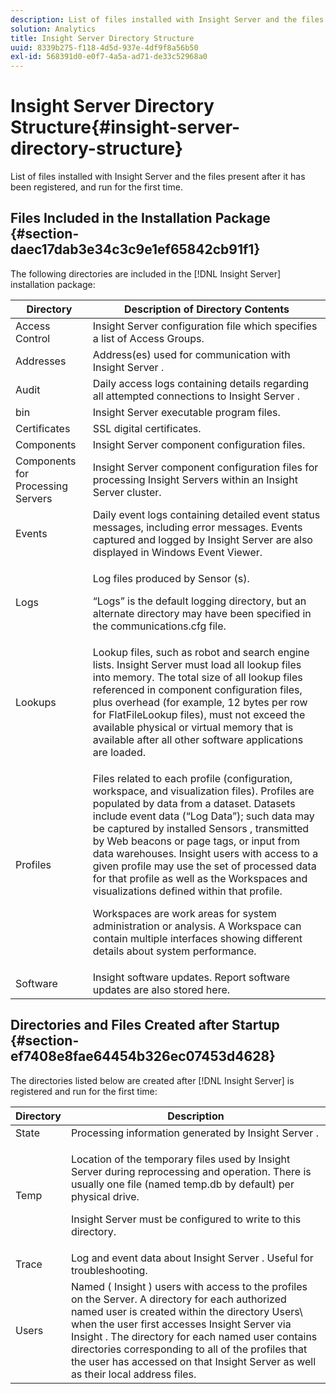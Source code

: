 ```yaml
---
description: List of files installed with Insight Server and the files present after it has been registered, and run for the first time.
solution: Analytics
title: Insight Server Directory Structure
uuid: 8339b275-f118-4d5d-937e-4df9f8a56b50
exl-id: 568391d0-e0f7-4a5a-ad71-de33c52968a0
---
```

# Insight Server Directory Structure{#insight-server-directory-structure}

List of files installed with Insight Server and the files present after it has been registered, and run for the first time.

## Files Included in the Installation Package {#section-daec17dab3e34c3c9e1ef65842cb91f1}

The following directories are included in the [!DNL Insight Server] installation package:

<table id="table_CE713A3D671C453A87986E4CD4620EF3"> 
 <thead> 
  <tr> 
   <th colname="col1" class="entry"> Directory </th> 
   <th colname="col2" class="entry"> Description of Directory Contents </th> 
  </tr> 
 </thead>
 <tbody> 
  <tr> 
   <td colname="col1"> Access Control </td> 
   <td colname="col2"> <span class="keyword"> Insight Server </span> configuration file which specifies a list of Access Groups. </td> 
  </tr> 
  <tr> 
   <td colname="col1"> Addresses </td> 
   <td colname="col2"> Address(es) used for communication with <span class="keyword"> Insight Server </span>. </td> 
  </tr> 
  <tr> 
   <td colname="col1"> Audit </td> 
   <td colname="col2"> Daily access logs containing details regarding all attempted connections to <span class="keyword"> Insight Server </span>. </td> 
  </tr> 
  <tr> 
   <td colname="col1"> bin </td> 
   <td colname="col2"> <span class="keyword"> Insight Server </span> executable program files. </td> 
  </tr> 
  <tr> 
   <td colname="col1"> Certificates </td> 
   <td colname="col2"> SSL digital certificates. </td> 
  </tr> 
  <tr> 
   <td colname="col1"> Components </td> 
   <td colname="col2"> <span class="keyword"> Insight Server </span> component configuration files. </td> 
  </tr> 
  <tr> 
   <td colname="col1"> Components for Processing Servers </td> 
   <td colname="col2"> <span class="keyword"> Insight Server </span> component configuration files for processing <span class="keyword"> Insight Servers </span> within an <span class="keyword"> Insight Server </span> cluster. </td> 
  </tr> 
  <tr> 
   <td colname="col1"> Events </td> 
   <td colname="col2"> Daily event logs containing detailed event status messages, including error messages. Events captured and logged by <span class="keyword"> Insight Server </span> are also displayed in Windows Event Viewer. </td> 
  </tr> 
  <tr> 
   <td colname="col1"> Logs </td> 
   <td colname="col2"> <p>Log files produced by <span class="wintitle"> Sensor </span>(s). </p> <p>“Logs” is the default logging directory, but an alternate directory may have been specified in the <span class="filepath"> communications.cfg </span> file. </p> </td> 
  </tr> 
  <tr> 
   <td colname="col1"> Lookups </td> 
   <td colname="col2"> Lookup files, such as robot and search engine lists. <span class="keyword"> Insight Server </span> must load all lookup files into memory. The total size of all lookup files referenced in component configuration files, plus overhead (for example, 12 bytes per row for <span class="filepath"> FlatFileLookup </span> files), must not exceed the available physical or virtual memory that is available after all other software applications are loaded. </td> 
  </tr> 
  <tr> 
   <td colname="col1"> Profiles </td> 
   <td colname="col2"> <p>Files related to each profile (configuration, workspace, and visualization files). Profiles are populated by data from a dataset. Datasets include event data (“Log Data”); such data may be captured by installed <span class="wintitle"> Sensors </span>, transmitted by Web beacons or page tags, or input from data warehouses. <span class="keyword"> Insight </span> users with access to a given profile may use the set of processed data for that profile as well as the Workspaces and visualizations defined within that profile. </p> <p>Workspaces are work areas for system administration or analysis. A Workspace can contain multiple interfaces showing different details about system performance. </p> </td> 
  </tr> 
  <tr> 
   <td colname="col1"> Software </td> 
   <td colname="col2"> <span class="keyword"> Insight </span> software updates. Report software updates are also stored here. </td> 
  </tr> 
 </tbody> 
</table>

## Directories and Files Created after Startup {#section-ef7408e8fae64454b326ec07453d4628}

The directories listed below are created after [!DNL Insight Server] is registered and run for the first time:

<table id="table_89CC9F3E568044C8A0072BF0A6EDCCEF"> 
 <thead> 
  <tr> 
   <th colname="col1" class="entry"> Directory </th> 
   <th colname="col2" class="entry"> Description </th> 
  </tr> 
 </thead>
 <tbody> 
  <tr> 
   <td colname="col1"> State </td> 
   <td colname="col2"> Processing information generated by <span class="keyword"> Insight Server </span>. </td> 
  </tr> 
  <tr> 
   <td colname="col1"> Temp </td> 
   <td colname="col2"> <p>Location of the temporary files used by <span class="keyword"> Insight Server </span> during reprocessing and operation. There is usually one file (named <span class="filepath"> temp.db </span> by default) per physical drive. </p> <p> <span class="keyword"> Insight Server </span> must be configured to write to this directory. </p> </td> 
  </tr> 
  <tr> 
   <td colname="col1"> Trace </td> 
   <td colname="col2"> Log and event data about <span class="keyword"> Insight Server </span>. Useful for troubleshooting. </td> 
  </tr> 
  <tr> 
   <td colname="col1"> Users </td> 
   <td colname="col2"> Named ( <span class="keyword"> Insight </span>) users with access to the profiles on the Server. A directory for each authorized named user is created within the directory Users\ when the user first accesses <span class="keyword"> Insight Server </span> via <span class="keyword"> Insight </span>. The directory for each named user contains directories corresponding to all of the profiles that the user has accessed on that <span class="keyword"> Insight Server </span> as well as their local address files. </td> 
  </tr> 
 </tbody> 
</table>

